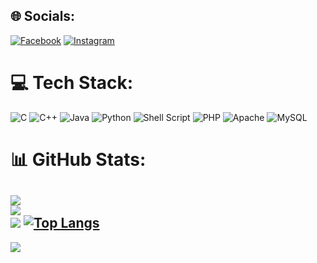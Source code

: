 
## 🌐 Socials:
[![Facebook](https://img.shields.io/badge/Facebook-%231877F2.svg?logo=Facebook&logoColor=white)](https://facebook.com/quyvjppr0) [![Instagram](https://img.shields.io/badge/Instagram-%23E4405F.svg?logo=Instagram&logoColor=white)](https://instagram.com/25.wy_) 


# 💻 Tech Stack:
![C](https://img.shields.io/badge/c-%2300599C.svg?style=flat&logo=c&logoColor=white) ![C++](https://img.shields.io/badge/c++-%2300599C.svg?style=flat&logo=c%2B%2B&logoColor=white) ![Java](https://img.shields.io/badge/java-%23ED8B00.svg?style=flat&logo=openjdk&logoColor=white) ![Python](https://img.shields.io/badge/python-3670A0?style=flat&logo=python&logoColor=ffdd54) ![Shell Script](https://img.shields.io/badge/shell_script-%23121011.svg?style=flat&logo=gnu-bash&logoColor=white) ![PHP](https://img.shields.io/badge/php-%23777BB4.svg?style=flat&logo=php&logoColor=white) ![Apache](https://img.shields.io/badge/apache-%23D42029.svg?style=flat&logo=apache&logoColor=white) ![MySQL](https://img.shields.io/badge/mysql-%2300000f.svg?style=flat&logo=mysql&logoColor=white)
# 📊 GitHub Stats:
![](https://github-readme-stats.vercel.app/api?username=Wybu&theme=dark&hide_border=false&include_all_commits=true&count_private=false)<br/>
![](https://github-readme-streak-stats.herokuapp.com/?user=Wybu&theme=dark&hide_border=false)<br/>
![](https://github-readme-stats.vercel.app/api/top-langs/?username=theme=dark&hide_border=false&include_all_commits=true&count_private=false&layout=compact)
[![Top Langs](https://github-readme-stats.vercel.app/api/top-langs/?username=Wybu&layout=donut-vertical)](https://github.com/anuraghazra/github-readme-stats)
---
[![](https://visitcount.itsvg.in/api?id=Wybu&icon=0&color=0)](https://visitcount.itsvg.in)

<!-- Proudly created with GPRM ( https://gprm.itsvg.in ) -->

